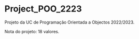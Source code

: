 # Project_POO_2223
Projeto da UC de Programação Orientada a Objectos 2022/2023.

Nota do projeto: 18 valores.
